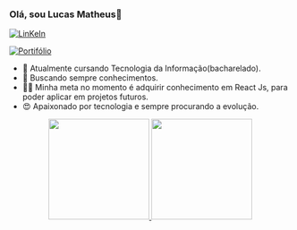 ### Olá, sou Lucas Matheus👋

[![LinKeIn](https://img.shields.io/badge/LinkedIn-0077B5?style=for-the-badge&logo=linkedin&logoColor=white)](https://www.linkedin.com/in/lucas-matheus-ba754b226/) 

[![Portifólio](https://img.shields.io/badge/website-000000?style=for-the-badge&logo=About.me&logoColor=white)]( https://lucasmatheus.vercel.app/ ) 


- 🔭 Atualmente cursando Tecnologia da Informação(bacharelado). 
- 🌱 Buscando sempre conhecimentos.
- 👨‍💻 Minha meta no momento é adquirir conhecimento em React Js, para poder aplicar em projetos futuros.
- 😍 Apaixonado por tecnologia e sempre procurando a evolução. 

<div align="center">
  <a href="https://github.com/LucasMatheus12">
  <img height="180em" src="https://github-readme-stats.vercel.app/api?username=LucasMatheus12&show_icons=true&theme=dracula&include_all_commits=true&count_private=true"/>
  <img height="180em" src="https://github-readme-stats.vercel.app/api/top-langs/?username=LucasMatheus12&layout=compact&langs_count=7&theme=dracula"/>
</div>



